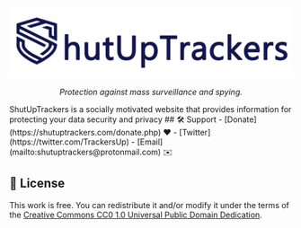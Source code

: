 <div align="center">
<a href="https://shutuptrackers.com">
        <img src="img/logo_png.png" width="500px" alt="ShutUpTrackers" />
</a>
<p>
        <em>Protection against mass surveillance and spying.</em>
</p>
</div>
ShutUpTrackers is a socially motivated website that provides information for protecting your data security and privacy  
## 🛠️ Support  
 - [Donate](https://shutuptrackers.com/donate.php) ❤️  
 - [Twitter](https://twitter.com/TrackersUp)  
 - [Email](mailto:shutuptrackers@protonmail.com) ✉️  

## 📝 License
This work is free. You can redistribute it and/or modify it under the terms of the [Creative Commons CC0 1.0 Universal Public Domain Dedication](https://github.com/0xx66/ShutUpTrackers/blob/master/LICENCE.txt).